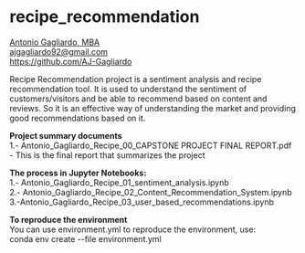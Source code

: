 # recipe_recommendation

[Antonio Gagliardo, MBA](https://aj-gagliardo.github.io/) <br>
ajgagliardo92@gmail.com <br>
https://github.com/AJ-Gagliardo <br>

Recipe Recommendation project is a sentiment analysis and recipe recommendation tool. It is used to understand the sentiment of customers/visitors and be able to recommend based on content and reviews. So it is an effective way of understanding the market and providing good recommendations based on it.

**Project summary documents**<br>
1.- Antonio_Gagliardo_Recipe_00_CAPSTONE PROJECT FINAL REPORT.pdf - This is the final report that summarizes the project

**The process in Jupyter Notebooks:** <br>
1.- Antonio_Gagliardo_Recipe_01_sentiment_analysis.ipynb <br>
2.- Antonio_Gagliardo_Recipe_02_Content_Recommendation_System.ipynb <br>
3.-Antonio_Gagliardo_Recipe_03_user_based_recommendations.ipynb <br>


**To reproduce the environment** <br>
You can use environment.yml to reproduce the environment, use: <br>
conda env create --file environment.yml